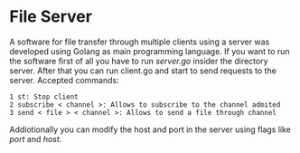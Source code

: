 # File Server

A software for file transfer through multiple clients using a server was developed using Golang as main programming language. If you want to run the software first of all you have to run *server.go* insider the directory server. After that you can run client.go and start to send requests to the server. Accepted commands:

    1 st: Stop client
    2 subscribe < channel >: Allows to subscribe to the channel admited
    3 send < file > < channel >: Allows to send a file through channel

Addiotionally you can modify the host and port in the server using flags like *port* and *host*.